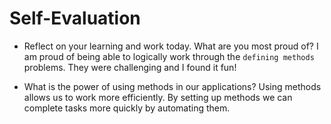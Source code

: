 # Self-Evaluation

- Reflect on your learning and work today. What are you most proud of?
    I am proud of being able to logically work through the `defining methods` problems. They were challenging and I found it fun!

- What is the power of using methods in our applications?
    Using methods allows us to work more efficiently. By setting up methods we can complete tasks more quickly by automating them.